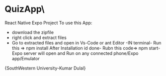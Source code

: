 # QuizApp\
React Native Expo Project 
To use this App:
- download the  zipfile
- right click and extract files
- Go to extracted files and open in Vs-Code or ant Editor
-IN terminal- Run this => npm install
After Installation id done- Rubn this code=> npm start-
Expo server will open and Run on any connected phone/Expo app/Emulator

{SouthWestern University-Kumar Dulal}
